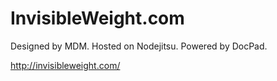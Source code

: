# InvisibleWeight.com

Designed by MDM. Hosted on Nodejitsu. Powered by DocPad.

http://invisibleweight.com/